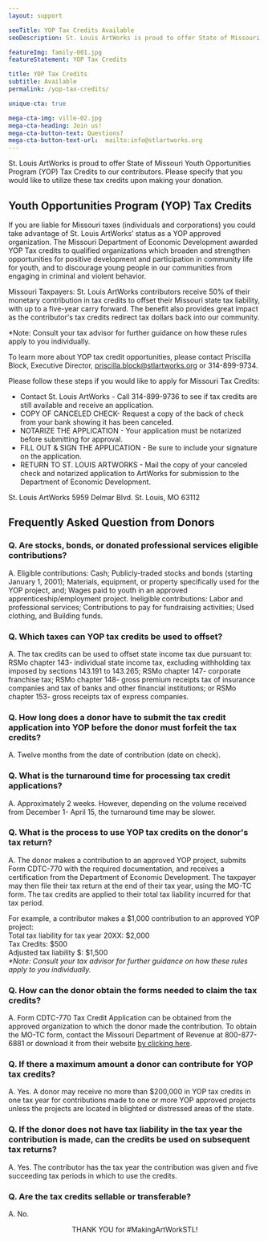```yaml
---
layout: support

seoTitle: YOP Tax Credits Available
seoDescription: St. Louis ArtWorks is proud to offer State of Missouri Youth Opportunities Program (YOP) Tax Credits to our contributors. Please specify that you would like to utilize these tax credits upon making your donation.

featureImg: family-001.jpg
featureStatement: YOP Tax Credits

title: YOP Tax Credits
subtitle: Available
permalink: /yop-tax-credits/

unique-cta: true

mega-cta-img: ville-02.jpg
mega-cta-heading: Join us!
mega-cta-button-text: Questions?
mega-cta-button-text-url:  mailto:info@stlartworks.org
---
```


St. Louis ArtWorks is proud to offer State of Missouri Youth Opportunities Program (YOP) Tax Credits to our contributors. Please specify that you would like to utilize these tax credits upon making your donation.

## Youth Opportunities Program (YOP) Tax Credits

If you are liable for Missouri taxes (individuals and corporations) you could take advantage of St. Louis ArtWorks’ status as a YOP approved organization. The Missouri Department of Economic Development awarded YOP Tax credits to qualified organizations which broaden and strengthen opportunities for positive development and participation in community life for youth, and to discourage young people in our communities from engaging in criminal and violent behavior.

Missouri Taxpayers: St. Louis ArtWorks contributors receive 50% of their monetary contribution in tax credits to offset their Missouri state tax liability, with up to a five-year carry forward. The benefit also provides great impact as the contributor's tax credits redirect tax dollars back into our community.

*Note: Consult your tax advisor for further guidance on how these rules apply to you individually.

To learn more about YOP tax credit opportunities, please contact Priscilla Block, Executive Director, priscilla.block@stlartworks.org or 314-899-9734.

Please follow these steps if you would like to apply for Missouri Tax Credits:

- Contact St. Louis ArtWorks - Call 314-899-9736 to see if tax credits are still available and receive an application.
- COPY OF CANCELED CHECK- Request a copy of the back of check from your bank showing it has been canceled.
- NOTARIZE THE APPLICATION - Your application must be notarized before submitting for approval.
- FILL OUT & SIGN THE APPLICATION - Be sure to include your signature on the application.
- RETURN TO ST. LOUIS ARTWORKS - Mail the copy of your canceled check and notarized application to ArtWorks for submission to the Department of Economic Development.

St. Louis ArtWorks
5959 Delmar Blvd.
St. Louis, MO 63112


## Frequently Asked Question from Donors 

### Q. Are stocks, bonds, or donated professional services eligible contributions?
A. Eligible contributions: Cash; Publicly-traded stocks and bonds (starting January 1, 2001);
Materials, equipment, or property specifically used for the YOP project, and; Wages paid to youth in an approved apprenticeship/employment project.
Ineligible contributions: Labor and professional services; Contributions to pay for fundraising activities; Used clothing, and Building funds.

### Q. Which taxes can YOP tax credits be used to offset?
A. The tax credits can be used to offset state income tax due pursuant to:
RSMo chapter 143- individual state income tax, excluding withholding tax imposed by sections 143.191 to 143.265; RSMo chapter 147- corporate franchise tax; RSMo chapter 148- gross premium receipts tax of insurance companies and tax of banks and other financial institutions; or RSMo chapter 153- gross receipts tax of express companies.

### Q. How long does a donor have to submit the tax credit application into YOP before the donor must forfeit the tax credits?
A. Twelve months from the date of contribution (date on check).
 
### Q. What is the turnaround time for processing tax credit applications?
A. Approximately 2 weeks. However, depending on the volume received from December 1- April 15, the turnaround time may be slower.
 
### Q. What is the process to use YOP tax credits on the donor's tax return?
A. The donor makes a contribution to an approved YOP project, submits Form CDTC-770 with the required documentation, and receives a certification from the Department of Economic Development. The taxpayer may then file their tax return at the end of their tax year, using the MO-TC form. The tax credits are applied to their total tax liability incurred for that tax period. 

For example, a contributor makes a $1,000 contribution to an approved YOP project:
<br>Total tax liability for tax year 20XX: $2,000
<br>Tax Credits: $500
<br>Adjusted tax liability $: $1,500
<br><i>*Note: Consult your tax advisor for further guidance on how these rules apply to you individually.</i>

### Q. How can the donor obtain the forms needed to claim the tax credits?
A. Form CDTC-770 Tax Credit Application can be obtained from the approved organization to which the donor made the contribution. To obtain the MO-TC form, contact the Missouri Department of Revenue at 800-877-6881 or download it from their website  <a href= "https://ded.mo.gov/upload/taxcreditapplication.pdf">by clicking here</a>.
 
### Q. If there a maximum amount a donor can contribute for YOP tax credits?
A. Yes. A donor may receive no more than $200,000 in YOP tax credits in one tax year for contributions made to one or more YOP approved projects unless the projects are located in blighted or distressed areas of the state.
 
### Q. If the donor does not have tax liability in the tax year the contribution is made, can the credits be used on subsequent tax returns?
A. Yes. The contributor has the tax year the contribution was given and five succeeding tax periods in which to use the credits.
 
### Q. Are the tax credits sellable or transferable?
A. No.

<center>THANK YOU for #MakingArtWorkSTL!</center>
